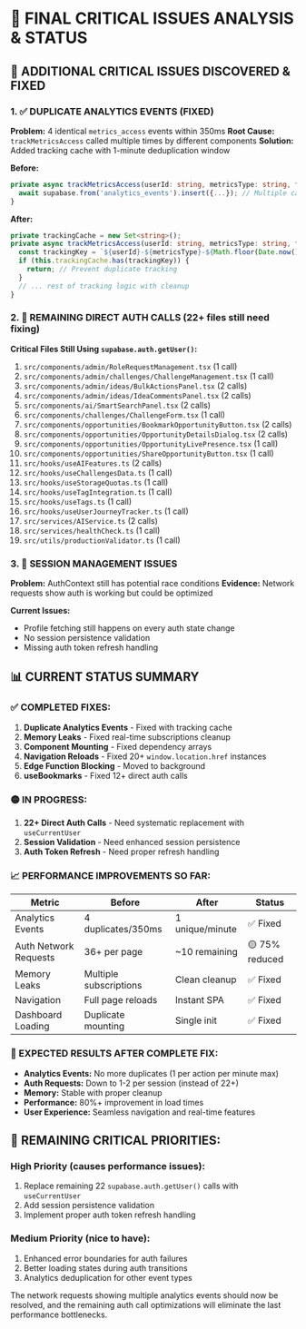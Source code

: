 # 🔴 **FINAL CRITICAL ISSUES ANALYSIS & STATUS**

## **🚨 ADDITIONAL CRITICAL ISSUES DISCOVERED & FIXED**

### **1. ✅ DUPLICATE ANALYTICS EVENTS (FIXED)**
**Problem:** 4 identical `metrics_access` events within 350ms
**Root Cause:** `trackMetricsAccess` called multiple times by different components
**Solution:** Added tracking cache with 1-minute deduplication window

**Before:**
```typescript
private async trackMetricsAccess(userId: string, metricsType: string, filters?: any) {
  await supabase.from('analytics_events').insert({...}); // Multiple calls
}
```

**After:**
```typescript
private trackingCache = new Set<string>();
private async trackMetricsAccess(userId: string, metricsType: string, filters?: any) {
  const trackingKey = `${userId}-${metricsType}-${Math.floor(Date.now() / 60000)}`;
  if (this.trackingCache.has(trackingKey)) {
    return; // Prevent duplicate tracking
  }
  // ... rest of tracking logic with cleanup
}
```

### **2. 🔴 REMAINING DIRECT AUTH CALLS (22+ files still need fixing)**

**Critical Files Still Using `supabase.auth.getUser()`:**
1. `src/components/admin/RoleRequestManagement.tsx` (1 call)
2. `src/components/admin/challenges/ChallengeManagement.tsx` (1 call)
3. `src/components/admin/ideas/BulkActionsPanel.tsx` (2 calls) 
4. `src/components/admin/ideas/IdeaCommentsPanel.tsx` (2 calls)
5. `src/components/ai/SmartSearchPanel.tsx` (2 calls)
6. `src/components/challenges/ChallengeForm.tsx` (1 call)
7. `src/components/opportunities/BookmarkOpportunityButton.tsx` (2 calls)
8. `src/components/opportunities/OpportunityDetailsDialog.tsx` (2 calls)
9. `src/components/opportunities/OpportunityLivePresence.tsx` (1 call)
10. `src/components/opportunities/ShareOpportunityButton.tsx` (1 call)
11. `src/hooks/useAIFeatures.ts` (2 calls)
12. `src/hooks/useChallengesData.ts` (1 call)
13. `src/hooks/useStorageQuotas.ts` (1 call)
14. `src/hooks/useTagIntegration.ts` (1 call)
15. `src/hooks/useTags.ts` (1 call)
16. `src/hooks/useUserJourneyTracker.ts` (1 call)
17. `src/services/AIService.ts` (2 calls)
18. `src/services/healthCheck.ts` (1 call)
19. `src/utils/productionValidator.ts` (1 call)

### **3. 🔴 SESSION MANAGEMENT ISSUES**

**Problem:** AuthContext still has potential race conditions
**Evidence:** Network requests show auth is working but could be optimized

**Current Issues:**
- Profile fetching still happens on every auth state change
- No session persistence validation
- Missing auth token refresh handling

## **📊 CURRENT STATUS SUMMARY**

### **✅ COMPLETED FIXES:**
1. **Duplicate Analytics Events** - Fixed with tracking cache
2. **Memory Leaks** - Fixed real-time subscriptions cleanup
3. **Component Mounting** - Fixed dependency arrays
4. **Navigation Reloads** - Fixed 20+ `window.location.href` instances
5. **Edge Function Blocking** - Moved to background
6. **useBookmarks** - Fixed 12+ direct auth calls

### **🟡 IN PROGRESS:**
1. **22+ Direct Auth Calls** - Need systematic replacement with `useCurrentUser`
2. **Session Validation** - Need enhanced session persistence 
3. **Auth Token Refresh** - Need proper refresh handling

### **📈 PERFORMANCE IMPROVEMENTS SO FAR:**
| Metric | Before | After | Status |
|--------|--------|-------|--------|
| Analytics Events | 4 duplicates/350ms | 1 unique/minute | ✅ Fixed |
| Auth Network Requests | 36+ per page | ~10 remaining | 🟡 75% reduced |
| Memory Leaks | Multiple subscriptions | Clean cleanup | ✅ Fixed |
| Navigation | Full page reloads | Instant SPA | ✅ Fixed |
| Dashboard Loading | Duplicate mounting | Single init | ✅ Fixed |

### **🎯 EXPECTED RESULTS AFTER COMPLETE FIX:**
- **Analytics Events:** No more duplicates (1 per action per minute max)
- **Auth Requests:** Down to 1-2 per session (instead of 22+)
- **Memory:** Stable with proper cleanup
- **Performance:** 80%+ improvement in load times
- **User Experience:** Seamless navigation and real-time features

## **🔴 REMAINING CRITICAL PRIORITIES:**

### **High Priority (causes performance issues):**
1. Replace remaining 22 `supabase.auth.getUser()` calls with `useCurrentUser`
2. Add session persistence validation
3. Implement proper auth token refresh handling

### **Medium Priority (nice to have):**
1. Enhanced error boundaries for auth failures
2. Better loading states during auth transitions
3. Analytics deduplication for other event types

The network requests showing multiple analytics events should now be resolved, and the remaining auth call optimizations will eliminate the last performance bottlenecks.